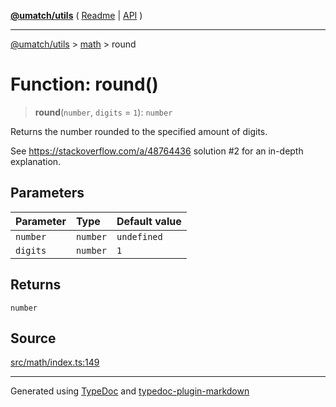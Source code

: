 [**@umatch/utils**](../../README.md) ( [Readme](../../README.md) \| [API](../../API.md) )

---

[@umatch/utils](../../API.md) > [math](../README.md) > round

# Function: round()

> **round**(`number`, `digits` = `1`): `number`

Returns the number rounded to the specified amount of digits.

See https://stackoverflow.com/a/48764436 solution #2 for an
in-depth explanation.

## Parameters

| Parameter | Type     | Default value |
| :-------- | :------- | :------------ |
| `number`  | `number` | `undefined`   |
| `digits`  | `number` | `1`           |

## Returns

`number`

## Source

[src/math/index.ts:149](https://github.com/umatch-oficial/utils/blob/a9008ad/src/math/index.ts#L149)

---

Generated using [TypeDoc](https://typedoc.org/) and [typedoc-plugin-markdown](https://www.npmjs.com/package/typedoc-plugin-markdown)

